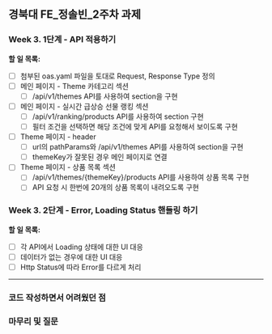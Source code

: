 ## **경북대 FE\_정솔빈\_2주차 과제**

### Week 3. 1단계 - API 적용하기

**할 일 목록:**

- [ ] 첨부된 oas.yaml 파일을 토대로 Request, Response Type 정의
- [ ] 메인 페이지 - Theme 카테고리 섹션
  - [ ] /api/v1/themes API를 사용하여 section을 구현
- [ ] 메인 페이지 - 실시간 급상승 선물 랭킹 섹션
  - [ ] /api/v1/ranking/products API를 사용하여 section 구현
  - [ ] 필터 조건을 선택하면 해당 조건에 맞게 API를 요청해서 보이도록 구현
- [ ] Theme 페이지 - header
  - [ ] url의 pathParams와 /api/v1/themes API를 사용하여 section을 구현
  - [ ] themeKey가 잘못된 경우 메인 페이지로 연결
- [ ] Theme 페이지 - 상품 목록 섹션
  - [ ] /api/v1/themes/{themeKey}/products API를 사용하여 상품 목록 구현
  - [ ] API 요청 시 한번에 20개의 상품 목록이 내려오도록 구현

### Week 3. 2단계 - Error, Loading Status 핸들링 하기

**할 일 목록:**

- [ ] 각 API에서 Loading 상태에 대한 UI 대응
- [ ] 데이터가 없는 경우에 대한 UI 대응
- [ ] Http Status에 따라 Error를 다르게 처리

---

### 코드 작성하면서 어려웠던 점

### 마무리 및 질문
